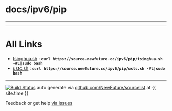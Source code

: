
# docs/ipv6/pip
---



---

# All Links

* [tsinghua.sh](tsinghua.sh) : **`curl https://source.newfuture.cc/ipv6/pip/tsinghua.sh -#L|sudo bash`** 
* [ustc.sh](ustc.sh) : **`curl https://source.newfuture.cc/ipv6/pip/ustc.sh -#L|sudo bash`** 

---

[![Build Status](https://travis-ci.org/NewFuture/sourcelist.svg?branch=master)](https://travis-ci.org/NewFuture/sourcelist)
auto generate via [github.com/NewFuture/sourcelist](https://github.com/NewFuture/sourcelist) at {{ site.time }}

Feedback or get help [via issues](https://github.com/NewFuture/sourcelist/issues)

